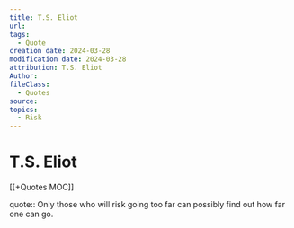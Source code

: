 ```yaml
---
title: T.S. Eliot
url: 
tags:
  - Quote
creation date: 2024-03-28
modification date: 2024-03-28
attribution: T.S. Eliot
Author: 
fileClass:
  - Quotes
source: 
topics:
  - Risk
---
```


# T.S. Eliot

[[+Quotes MOC]]

quote:: Only those who will risk going too far can possibly find out how far one can go.
